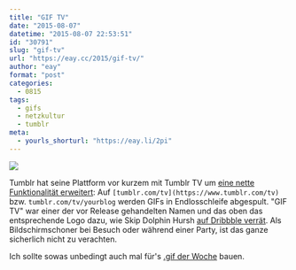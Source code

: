 ```yaml
---
title: "GIF TV"
date: "2015-08-07"
datetime: "2015-08-07 22:53:51"
id: "30791"
slug: "gif-tv"
url: "https://eay.cc/2015/gif-tv/"
author: "eay"
format: "post"
categories:
  - 0815
tags:
  - gifs
  - netzkultur
  - tumblr
meta:
  - yourls_shorturl: "https://eay.li/2pi"
---
```


![](http://cl.ly/cAzk/gif-tv.gif)

Tumblr hat seine Plattform vor kurzem mit Tumblr TV um [eine nette Funktionalität erweitert](http://staff.tumblr.com/post/122431767855/turn-on-tumblr-tv-and-make-your-computer-screen#notes): Auf `[tumblr.com/tv](https://www.tumblr.com/tv)` bzw. `tumblr.com/tv/yourblog` werden GIFs in Endlosschleife abgespult. "GIF TV" war einer der vor Release gehandelten Namen und das oben das entsprechende Logo dazu, wie Skip Dolphin Hursh [auf Dribbble verrät](https://dribbble.com/shots/2124687-GIF-TV). Als Bildschirmschoner bei Besuch oder während einer Party, ist das ganze sicherlich nicht zu verachten.

Ich sollte sowas unbedingt auch mal für's [.gif der Woche](//eay.cc/tag/gif-der-woche/) bauen.
